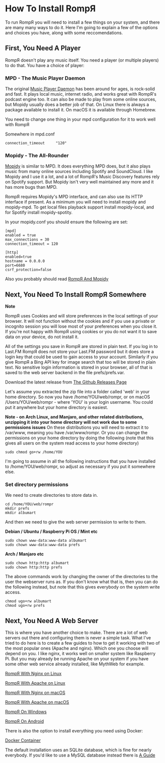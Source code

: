 # How To Install RompЯ

To run RompЯ you will need to install a few things on your system, and there are many many ways to do it. Here I'm going to explain a few of the options and choices you have,
along with some reccomendations.

## First, You Need A Player

RompЯ doesn't play any music itself. You need a player (or multiple players) to do that. You have a choice of player:

### MPD - The Music Player Daemon

The original [Music Player Daemon](https://www.musicpd.org/) has been around for ages, is rock-solid and fast. It plays local music, internet radio, and works great with RompЯ's podcast engine too.
It can also be made to play from some online sources, but Mopidy usually does a better job of that.
On Linux there is always a package available to install it. On macOS it is available through Homebrew.

You need to change one thing in your mpd configuration for it to work well with RompЯ

Somewhere in mpd.conf

    connection_timeout     "120"

### Mopidy - The All-Rounder

[Mopidy](http://www.mopidy.com) is similar to MPD. It does everything MPD does, but it also plays music from many online sources including Spotify and SoundCloud. I like Mopidy and I use it a lot,
and a lot of RompЯ's Music Discovery features rely on Spotify support. But Mopidy isn't very well maintained any more and it has more bugs than MPD.

RompЯ requires Mopidy's MPD interface, and can also use its HTTP interface if present. As a minimum you will need to install mopidy and mopidy-mpd. To get local files playback support install mopidy-local, and for Spotify install mopidy-spotity.

In your mopidy.conf you should ensure the following are set:

    [mpd]
    enabled = true
    max_connections = 30
    connection_timeout = 120

    [http]
    enabled=true
    hostname = 0.0.0.0
    port=6680
    csrf_protection=false

Also you probably should read [RompЯ And Mopidy](/RompR/Rompr-And-Mopidy)

## Next, You Need To Install RompЯ Somewhere

**Note**

RompЯ uses Cookies and will store preferences in the local settings of your browser. It will not function without the cookies and if you use a private or incognito session you will
lose most of your preferences when you close it. If you're not happy with RompЯ using cookies or you do not want it to save data on your device, do not install it.

All of the settings you save in RompЯ are stored in plain text. If you log in to Last.FM RompЯ does not store your Last.FM password
but it does store a login key that could be used to gain access to your account. Similarly if you give RompЯ a Bing API key for image search that too will be stored in plain text.
No sensitive login information is stored in your browser, all of that is saved to the web server backend in the file prefs/prefs.var.

Download the latest release from [The Github Releases Page](https://github.com/fatg3erman/RompR/releases)

Let's assume you extracted the zip file into a folder called 'web' in your home directory. So now you have /home/YOU/web/rompr, or on macOS /Users/YOU/web/rompr - where 'YOU' is your login username.
You could put it anywhere but your home directory is easiest.

**Note - on Arch Linux, and Manjaro, and other related distributions, unzipping it into your home directory will not work due to some permissions issues**
On these distributions you will need to extract it to /var/www, meaning you have /var/www/rompr.
Or you can change the permissions on your home directory by doing the following (note that this gives all users on the system read access to your home directory)

    sudo chmod go+rw /home/YOU

I'm going to assume in all the following instructions that you have installed to /home/YOU/web/rompr, so adjust as necessary if you put it somewhere else.

### Set directory permissions

We need to create directories to store data in.

    cd /home/YOU/web/rompr
    mkdir prefs
    mkdir albumart

And then we need to give the web server permission to write to them.

**Debian / Ubuntu / Raspberry Pi OS / Mint etc**

    sudo chown www-data:www-data albumart
    sudo chown www-data:www-data prefs

**Arch / Manjaro etc**

    sudo chown http:http albumart
    sudo chown http:http prefs

The above commands work by changing the owner of the directories to the user the webserver runs as. If you don't know what that is, then you can do the
following instead, but note that this gives everybody on the system write access.

    chmod ugo+rw albumart
    chmod ugo+rw prefs

## Next, You Need A Web Server

This is where you have another choice to make. There are a lot of web servers out there and configuring them is never a simple task.
What I've tried to do here is to create a few guides to how to get it working with two of the most popular ones (Apache and nginx).
Which one you choose will depend on you. I like nginx, it works well on smaller system like Raspberry Pi.
But you may already be running Apache on your system if you have some other web service already installed, like MythWeb for example.

[RompЯ With Nginx on Linux](/RompR/Recommended-Installation-on-Linux)

[RompЯ With Apache on Linux](/RompR/Installation-on-Linux-Alternative-Method)

[RompЯ With Nginx on macOS](/RompR/macOS-With-Nginx)

[RompЯ With Apache on macOS](/RompR/Installation-on-macOS)

[RompЯ On Windows](/RompR/Installation-on-Windows)

[RompЯ On Android](/RompR/Installation-on-Android)

There is also the option to install everything you need using Docker:

[Docker Container](/RompR/Installation-with-Docker)

The default installation uses an SQLite database, which is fine for nearly everybody. If you'd like to use a MySQL database instead there is [A Guide](/RompR/Using-a-MySQL-server)